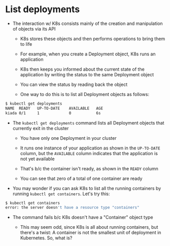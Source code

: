# List deployments

* The interaction w/ K8s consists mainly of the creation and manipulation of objects via its API

    * K8s stores these objects and then performs operations to bring them to life

    * For example, when you create a Deployment object, K8s runs an application
    
    * K8s then keeps you informed about the current state of the application by writing the status to the same Deployment object

    * You can view the status by reading back the object

    * One way to do this is to list all Deployment objects as follows:

```zsh
$ kubectl get deployments
NAME  READY   UP-TO-DATE    AVAILABLE   AGE
kiada 0/1     1             0           6s
```

* The `kubectl get deployments` command lists all Deployment objects that currently exit in the cluster

  * You have only one Deployment in your cluster

  * It runs one instance of your application as shown in the `UP-TO-DATE` column, but the `AVAILABLE` column indicates that the application is not yet available

  * That's b/c the container isn't ready, as shown in the `READY` column

  * You can see that zero of a total of one container are ready

* You may wonder if you can ask K8s to list all the running containers by running `kubectl get containers`. Let's try this:

```zsh
$ kubectl get containers
error: the server doesn't have a resource type "containers"
```

* The command fails b/c K8s doesn't have a "Container" object type

    * This may seem odd, since K8s is all about running containers, but there's a twist: A container is not the smallest unit of deployment in Kubernetes. So, what is?
